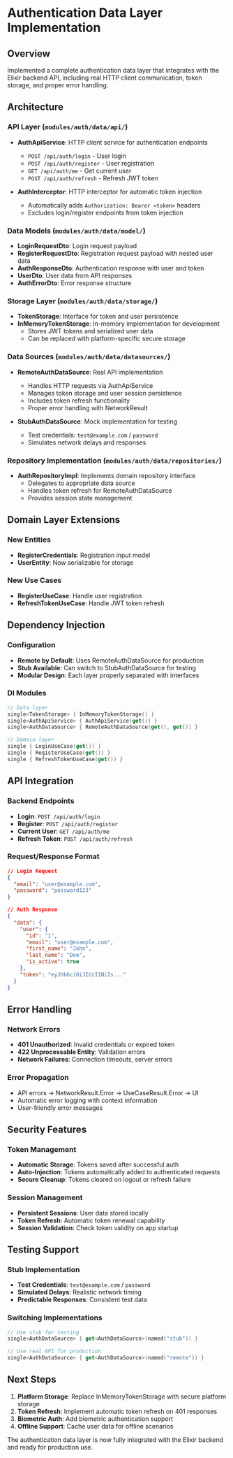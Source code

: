 # Authentication Data Layer Implementation

## Overview
Implemented a complete authentication data layer that integrates with the Elixir backend API, including real HTTP client communication, token storage, and proper error handling.

## Architecture

### API Layer (`modules/auth/data/api/`)
- **AuthApiService**: HTTP client service for authentication endpoints
  - `POST /api/auth/login` - User login
  - `POST /api/auth/register` - User registration  
  - `GET /api/auth/me` - Get current user
  - `POST /api/auth/refresh` - Refresh JWT token

- **AuthInterceptor**: HTTP interceptor for automatic token injection
  - Automatically adds `Authorization: Bearer <token>` headers
  - Excludes login/register endpoints from token injection

### Data Models (`modules/auth/data/model/`)
- **LoginRequestDto**: Login request payload
- **RegisterRequestDto**: Registration request payload with nested user data
- **AuthResponseDto**: Authentication response with user and token
- **UserDto**: User data from API responses
- **AuthErrorDto**: Error response structure

### Storage Layer (`modules/auth/data/storage/`)
- **TokenStorage**: Interface for token and user persistence
- **InMemoryTokenStorage**: In-memory implementation for development
  - Stores JWT tokens and serialized user data
  - Can be replaced with platform-specific secure storage

### Data Sources (`modules/auth/data/datasources/`)
- **RemoteAuthDataSource**: Real API implementation
  - Handles HTTP requests via AuthApiService
  - Manages token storage and user session persistence
  - Includes token refresh functionality
  - Proper error handling with NetworkResult

- **StubAuthDataSource**: Mock implementation for testing
  - Test credentials: `test@example.com` / `password`
  - Simulates network delays and responses

### Repository Implementation (`modules/auth/data/repositories/`)
- **AuthRepositoryImpl**: Implements domain repository interface
  - Delegates to appropriate data source
  - Handles token refresh for RemoteAuthDataSource
  - Provides session state management

## Domain Layer Extensions

### New Entities
- **RegisterCredentials**: Registration input model
- **UserEntity**: Now serializable for storage

### New Use Cases
- **RegisterUseCase**: Handle user registration
- **RefreshTokenUseCase**: Handle JWT token refresh

## Dependency Injection

### Configuration
- **Remote by Default**: Uses RemoteAuthDataSource for production
- **Stub Available**: Can switch to StubAuthDataSource for testing
- **Modular Design**: Each layer properly separated with interfaces

### DI Modules
```kotlin
// Data layer
single<TokenStorage> { InMemoryTokenStorage() }
single<AuthApiService> { AuthApiService(get()) }
single<AuthDataSource> { RemoteAuthDataSource(get(), get()) }

// Domain layer  
single { LoginUseCase(get()) }
single { RegisterUseCase(get()) }
single { RefreshTokenUseCase(get()) }
```

## API Integration

### Backend Endpoints
- **Login**: `POST /api/auth/login`
- **Register**: `POST /api/auth/register` 
- **Current User**: `GET /api/auth/me`
- **Refresh Token**: `POST /api/auth/refresh`

### Request/Response Format
```json
// Login Request
{
  "email": "user@example.com",
  "password": "password123"
}

// Auth Response
{
  "data": {
    "user": {
      "id": "1",
      "email": "user@example.com", 
      "first_name": "John",
      "last_name": "Doe",
      "is_active": true
    },
    "token": "eyJhbGciOiJIUzI1NiIs..."
  }
}
```

## Error Handling

### Network Errors
- **401 Unauthorized**: Invalid credentials or expired token
- **422 Unprocessable Entity**: Validation errors
- **Network Failures**: Connection timeouts, server errors

### Error Propagation
- API errors → NetworkResult.Error → UseCaseResult.Error → UI
- Automatic error logging with context information
- User-friendly error messages

## Security Features

### Token Management
- **Automatic Storage**: Tokens saved after successful auth
- **Auto-Injection**: Tokens automatically added to authenticated requests
- **Secure Cleanup**: Tokens cleared on logout or refresh failure

### Session Management
- **Persistent Sessions**: User data stored locally
- **Token Refresh**: Automatic token renewal capability
- **Session Validation**: Check token validity on app startup

## Testing Support

### Stub Implementation
- **Test Credentials**: `test@example.com` / `password`
- **Simulated Delays**: Realistic network timing
- **Predictable Responses**: Consistent test data

### Switching Implementations
```kotlin
// Use stub for testing
single<AuthDataSource> { get<AuthDataSource>(named("stub")) }

// Use real API for production  
single<AuthDataSource> { get<AuthDataSource>(named("remote")) }
```

## Next Steps

1. **Platform Storage**: Replace InMemoryTokenStorage with secure platform storage
2. **Token Refresh**: Implement automatic token refresh on 401 responses
3. **Biometric Auth**: Add biometric authentication support
4. **Offline Support**: Cache user data for offline scenarios

The authentication data layer is now fully integrated with the Elixir backend and ready for production use.